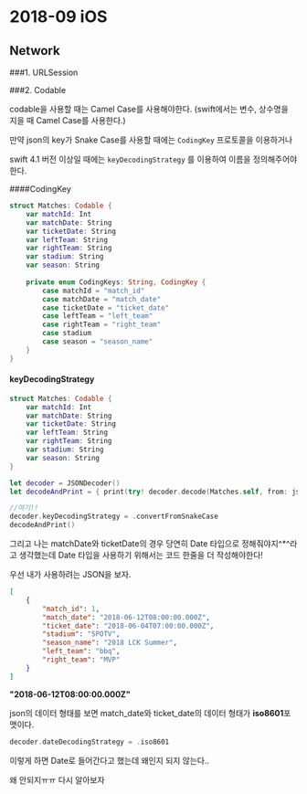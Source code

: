 # 2018-09 iOS

## Network

###1. URLSession



###2. Codable

codable을 사용할 때는 Camel Case를 사용해야한다. (swift에서는 변수, 상수명을 지을 때 Camel Case를 사용한다.)

만약 json의 key가 Snake Case를 사용할 때에는 `CodingKey` 프로토콜을 이용하거나 

swift 4.1 버전 이상일 때에는 `keyDecodingStrategy` 를 이용하여 이름을 정의해주어야한다.

####CodingKey

```swift
struct Matches: Codable {
    var matchId: Int
    var matchDate: String
    var ticketDate: String
    var leftTeam: String
    var rightTeam: String
    var stadium: String
    var season: String
    
    private enum CodingKeys: String, CodingKey {
        case matchId = "match_id"
        case matchDate = "match_date"
        case ticketDate = "ticket_date"
        case leftTeam = "left_team"
        case rightTeam = "right_team"
        case stadium
        case season = "season_name"
    }
}
```



#### keyDecodingStrategy

```swift
struct Matches: Codable {
    var matchId: Int
    var matchDate: String
    var ticketDate: String
    var leftTeam: String
    var rightTeam: String
    var stadium: String
    var season: String
}

let decoder = JSONDecoder()
let decodeAndPrint = { print(try! decoder.decode(Matches.self, from: json)) }

//여기!!
decoder.keyDecodingStrategy = .convertFromSnakeCase
decodeAndPrint()
```



그리고 나는 matchDate와 ticketDate의 경우 당연히 Date 타입으로 정해줘야지^*^라고 생각했는데 Date 타입을 사용하기 위해서는 코드 한줄을 더 작성해야한다!



우선 내가 사용하려는 JSON을 보자.

```json
[
    {
        "match_id": 1,
        "match_date": "2018-06-12T08:00:00.000Z",
        "ticket_date": "2018-06-04T07:00:00.000Z",
        "stadium": "SPOTV",
        "season_name": "2018 LCK Summer",
        "left_team": "bbq",
        "right_team": "MVP"
    }
]
```

**"2018-06-12T08:00:00.000Z"**

json의 데이터 형태를 보면 match_date와 ticket_date의 데이터 형태가 **iso8601**포맷이다.



```swift
decoder.dateDecodingStrategy = .iso8601
```

이렇게 하면 Date로 들어간다고 했는데 왜인지 되지 않는다..

왜 안되지ㅠㅠ 다시 알아보자




